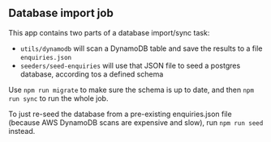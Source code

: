 Database import job
-------------------

This app contains two parts of a database import/sync task:

- `utils/dynamodb` will scan a DynamoDB table and save the results to a file `enquiries.json`
- `seeders/seed-enquiries` will use that JSON file to seed a postgres database, according tos a defined schema

Use `npm run migrate` to make sure the schema is up to date, and then `npm run sync` to run the whole job.

To just re-seed the database from a pre-existing enquiries.json file (because AWS DynamoDB scans are expensive and slow), run `npm run seed` instead.